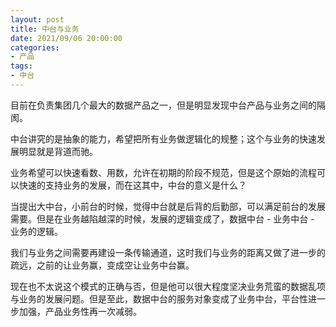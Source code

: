 ```yaml
---
layout: post
title: 中台与业务
date: 2021/09/06 20:00:00
categories:
- 产品
tags:
- 中台
---
```


目前在负责集团几个最大的数据产品之一，但是明显发现中台产品与业务之间的隔阂。

中台讲究的是抽象的能力，希望把所有业务做逻辑化的规整；这个与业务的快速发展明显就是背道而驰。

业务希望可以快速看数、用数，允许在初期的阶段不规范，但是这个原始的流程可以快速的支持业务的发展，而在这其中，中台的意义是什么？

当提出大中台，小前台的时候，觉得中台就是后背的后勤部，可以满足前台的发展需要。但是在业务越陷越深的时候，发展的逻辑变成了，数据中台 - 业务中台 - 业务的逻辑。

我们与业务之间需要再建设一条传输通道，这时我们与业务的距离又做了进一步的疏远，之前的让业务赢，变成空让业务中台赢。

现在也不太说这个模式的正确与否，但是他可以很大程度坚决业务荒蛮的数据乱项与业务的发展问题。但是至此，数据中台的服务对象变成了业务中台，平台性进一步加强，产品业务性再一次减弱。
